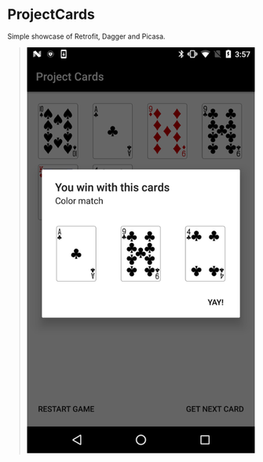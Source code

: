 # ProjectCards

Simple showcase of Retrofit, Dagger and Picasa.


> ![Screenshot.png](Screenshot.png)
